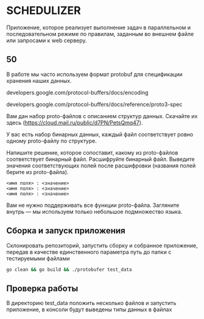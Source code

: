 # SCHEDULIZER

Приложение, которое реализует выполнение задач в параллельном и последовательном режиме по правилам, заданным во внешнем файле или запросами к web серверу. 
## 50
В работе мы часто используем формат protobuf для спецификации хранения наших данных.

developers.google.com/protocol-buffers/docs/encoding

developers.google.com/protocol-buffers/docs/reference/proto3-spec

Вам дан набор proto-файлов с описанием структур данных. Скачайте их здесь (https://cloud.mail.ru/public/d7PN/PetsQmq47).

У вас есть набор бинарных данных, каждый файл соответствует ровно одному proto-файлу по структуре.

Напишите решение, которое сопоставит, какому из proto-файлов соответствует бинарный файл. Расшифруйте бинарный файл. Выведите значения соответствующих полей после расшифровки (названия полей берите из proto-файла).
```text
<имя поля> : <значение>
<имя поля> : <значение>
<имя поля> : <значение>
```
Вам не нужно поддерживать все функции proto-файла. Загляните внутрь — мы используем только небольшое подмножество языка.
## Сборка и запуск приложения
Склонировать репозиторий, запустить сборку и собранное приложение, передав в качестве единственного параметра путь до папки с тестируемыми файлами
```bash
go clean && go build && ./protobufer test_data
``` 
## Проверка работы
В директорию test_data положить несколько файлов и запустить приложение, в консоли будут выведены типы данных в файлах
